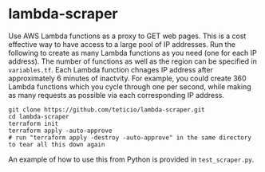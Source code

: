 # lambda-scraper

Use AWS Lambda functions as a proxy to GET web pages. This is a cost effective way to have access to a large pool of IP addresses. Run the following to create as many Lambda functions as you need (one for each IP address). The number of functions as well as the region can be specified in `variables.tf`. Each Lambda function chnages IP address after approximately 6 minutes of inactvity. For example, you could create 360 Lambda functions which you cycle through one per second, while making as many requests as possible via each corresponding IP address.

```
git clone https://github.com/teticio/lambda-scraper.git
cd lambda-scraper
terraform init
terraform apply -auto-approve
# run "terraform apply -destroy -auto-approve" in the same directory to tear all this down again
```
An example of how to use this from Python is provided in `test_scraper.py`.
